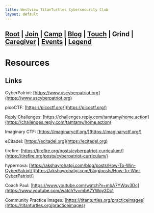 ```yaml
---
title: Westview TitanTurtles Cybersecurity Club
layout: default
---
```


## [Root](./index.html) | [Join](./apply.html) | [Camp](./cybercamp.html) | [Blog](./blog.html) | [Touch](./contacts.html) | **Grind** | [Caregiver](./techcg.html) | [Events](./events.html) | [Legend](./legend.html)

# Resources

## Links

CyberPatriot: [https://www.uscyberpatriot.org](https://www.uscyberpatriot.org)

picoCTF: [https://picoctf.org/](https://picoctf.org/)

Reply Challenges: [https://challenges.reply.com/tamtamy/home.action](https://challenges.reply.com/tamtamy/home.action)

Imaginary CTF: [https://imaginaryctf.org/](https://imaginaryctf.org/)

eCitadel: [https://ecitadel.org](https://ecitadel.org)

tirefire: [https://tirefire.org/posts/cyberpatriot-curriculum/](https://tirefire.org/posts/cyberpatriot-curriculum/)

hypernova: [https://akshayrohatgi.com/blog/posts/How-To-Win-CyberPatriot/](https://akshayrohatgi.com/blog/posts/How-To-Win-CyberPatriot/)

Coach Paul: [https://www.youtube.com/watch?v=mbA7YWqy3Dc](https://www.youtube.com/watch?v=mbA7YWqy3Dc)

Community Practice Images: [https://titanturtles.org/practiceimages](https://titanturtles.org/practiceimages)
